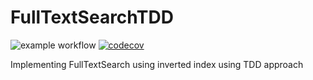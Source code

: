 # FullTextSearchTDD

![example workflow](https://github.com/FullTextSearchTDD/actions/workflows/buildPipeline.yml/badge.svg)
[![codecov](https://codecov.io/gh/HamedSY/FullTextSearchTDD/branch/master/graph/badge.svg?token=0JI52BSVWD)](https://codecov.io/gh/HamedSY/FullTextSearchTDD)


Implementing FullTextSearch using inverted index using TDD approach 
